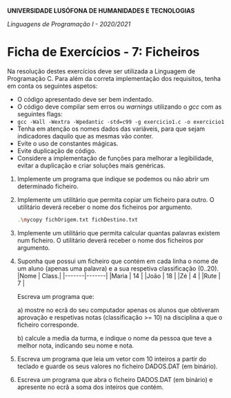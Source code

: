 **UNIVERSIDADE LUSÓFONA DE HUMANIDADES E TECNOLOGIAS**

*Linguagens de Programação I - 2020/2021*

# Ficha de Exercícios - 7: Ficheiros

Na resolução destes exercícios deve ser utilizada a Linguagem de Programação C. Para além da correta implementação dos requisitos, tenha em conta os seguintes aspetos:

- O código apresentado deve ser bem indentado. 
- O código deve compilar sem erros ou *warnings* utilizando o *gcc* com as seguintes flags:
- `gcc -Wall -Wextra -Wpedantic -std=c99 -g exercicio1.c -o exercicio1`
- Tenha em atenção os nomes dados das variáveis, para que sejam indicadores daquilo que as mesmas vão conter.
- Evite o uso de constantes mágicas. 
- Evite duplicação de código. 
- Considere a implementação de funções para melhorar a legibilidade, evitar a duplicação e criar soluções mais genéricas.

1. Implemente um programa que indique se podemos ou não abrir um determinado ficheiro.

2. Implemente um utilitário que permita copiar um ficheiro para outro. O utilitário deverá receber o nome dos ficheiros por argumento.
	```bash
	.\mycopy fichOrigem.txt fichDestino.txt
	```
3. Implemente um utilitário que permita calcular quantas palavras existem num ficheiro. O utilitário deverá receber o nome dos ficheiros por argumento.

4. Suponha que possui um ficheiro que contém em cada linha o nome de um aluno (apenas uma palavra) e a sua respetiva classificação (0..20).
	|Nome	| Class.|
	|-------|-------|
	|Maria	| 14	|
	|João	| 18	|
	|Zé	| 4	|
	|Rute	| 7	|
	
   Escreva um programa que:
   
   a) mostre no ecrã do seu computador apenas os alunos que obtiveram aprovação e respetivas notas (classificação >= 10) na disciplina a que o ficheiro corresponde. 

   b) calcule a media da turma, e indique o nome da pessoa que teve a melhor nota, indicando seu nome e nota.
 

5. Escreva um programa que leia um vetor com 10 inteiros a partir do teclado e guarde os seus valores no ficheiro DADOS.DAT (em binário).

6. Escreva um programa que abra o ficheiro DADOS.DAT (em binário) e apresente no ecrã a soma dos inteiros que contém.
